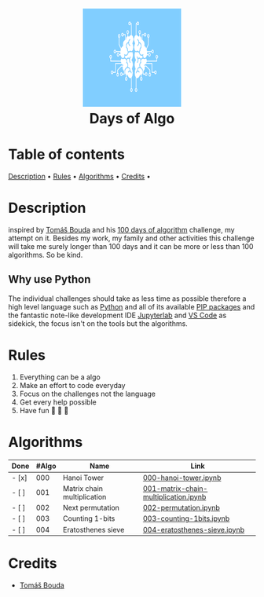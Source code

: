 <h1 align="center">
  <br>
  <img src="./img/days-of-algo.svg" alt="Days of Algo Logo" width="200" height="200">
  <br>
  Days of Algo
  <br>
</h1>

# Table of contents

[Description](#description) •
[Rules](#rules) •
[Algorithms](#algorithms) •
[Credits](#credits) •

# Description

inspired by [Tomáš Bouda](https://medium.com/@tomas.bouda) and his [100 days of algorithm](https://medium.com/100-days-of-algorithms/100-days-of-algorithms-challenge-41996f7e1ec8) challenge, my attempt on it. Besides my work, my family and other activities this challenge will take me surely longer than 100 days and it can be more or less than 100 algorithms. So be kind.

## Why use Python

The individual challenges should take as less time as possible therefore a high level language such as [Python](https://www.python.org) and all of its available [PIP packages](https://pypi.org/project/pip/) and the fantastic note-like development IDE [Jupyterlab](https://jupyter.org) and [VS Code](https://code.visualstudio.com) as sidekick, the focus isn't on the tools but the algorithms.

# Rules

1. Everything can be a algo
2. Make an effort to code everyday
3. Focus on the challenges not the language
4. Get every help possible
5. Have fun :see_no_evil: :hear_no_evil: :speak_no_evil:

# Algorithms

| Done   | #Algo | Name                        | Link |
| -----  | ----- | --------------------------- | ---- |
| - [x]  |   000 | Hanoi Tower                 | [000-hanoi-tower.ipynb](./src/000-hanoi-tower.ipynb) |
| - [ ]  |   001 | Matrix chain multiplication | [001-matrix-chain-multiplication.ipynb](./src/001-matrix-chain-multiplication.ipynb) |
| - [ ]  |   002 | Next permutation            | [002-permutation.ipynb](./src/002-permutation.ipynb) |
| - [ ]  |   003 | Counting 1-bits             | [003-counting-1bits.ipynb](./src/003-counting-1bits.ipynb) |
| - [ ]  |   004 | Eratosthenes sieve          | [004-eratosthenes-sieve.ipynb](./src/004-eratosthenes-sieve.ipynb) |

# Credits

* [Tomáš Bouda](https://medium.com/@tomas.bouda)